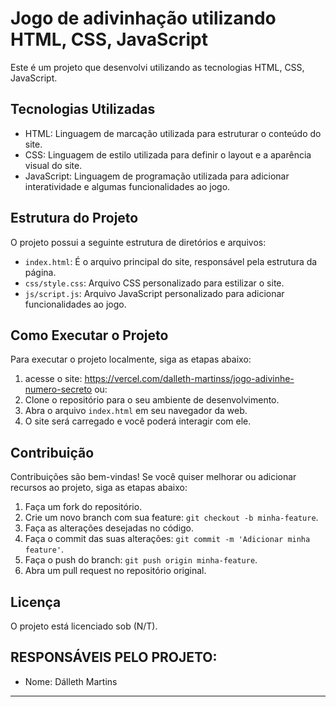 # Jogo de adivinhação utilizando HTML, CSS, JavaScript 

Este é um projeto que desenvolvi utilizando as tecnologias HTML, CSS, JavaScript. 


## Tecnologias Utilizadas

- HTML: Linguagem de marcação utilizada para estruturar o conteúdo do site.
- CSS: Linguagem de estilo utilizada para definir o layout e a aparência visual do site.
- JavaScript: Linguagem de programação utilizada para adicionar interatividade e algumas funcionalidades ao jogo.
  
## Estrutura do Projeto

O projeto possui a seguinte estrutura de diretórios e arquivos:

- `index.html`: É o arquivo principal do site, responsável pela estrutura da página.
- `css/style.css`: Arquivo CSS personalizado para estilizar o site.
- `js/script.js`: Arquivo JavaScript personalizado para adicionar funcionalidades ao jogo.


## Como Executar o Projeto

Para executar o projeto localmente, siga as etapas abaixo:

1. acesse o site: https://vercel.com/dalleth-martinss/jogo-adivinhe-numero-secreto
ou: 
1. Clone o repositório para o seu ambiente de desenvolvimento.
2. Abra o arquivo `index.html` em seu navegador da web.
3. O site será carregado e você poderá interagir com ele.

## Contribuição

Contribuições são bem-vindas! Se você quiser melhorar ou adicionar recursos ao projeto, siga as etapas abaixo:

1. Faça um fork do repositório.
2. Crie um novo branch com sua feature: `git checkout -b minha-feature`.
3. Faça as alterações desejadas no código.
4. Faça o commit das suas alterações: `git commit -m 'Adicionar minha feature'`.
5. Faça o push do branch: `git push origin minha-feature`.
6. Abra um pull request no repositório original.

## Licença

O projeto está licenciado sob (N/T).

## RESPONSÁVEIS PELO PROJETO:

- Nome: Dálleth Martins

---
